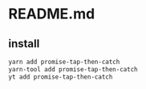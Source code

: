 # README.md

    

## install

```bash
yarn add promise-tap-then-catch
yarn-tool add promise-tap-then-catch
yt add promise-tap-then-catch
```

